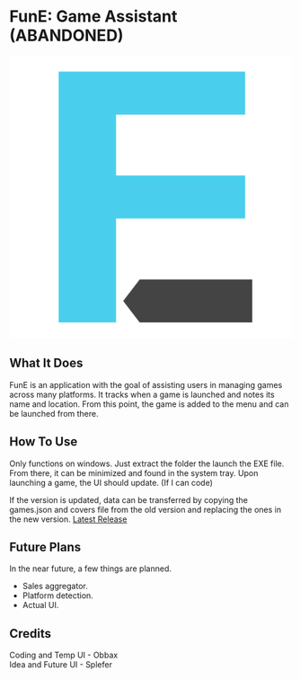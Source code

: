# FunE: Game Assistant (ABANDONED)
![Logo](/FunE/logo.png)
## What It Does
FunE is an application with the goal of assisting users in managing games across many platforms. It tracks when a game is launched and notes its name and location. From this point, the game is added to the menu and can be launched from there.
## How To Use
Only functions on windows. Just extract the folder the launch the EXE file. From there, it can be minimized and found in the system tray. Upon launching a game, the UI should update. (If I can code)

If the version is updated, data can be transferred by copying the games.json and covers file from the old version and replacing the ones in the new version.
[Latest Release](https://github.com/Obbaxobax/FunE/releases/tag/v0.1.4)
## Future Plans
In the near future, a few things are planned.
  - Sales aggregator.
  - Platform detection.
  - Actual UI.
## Credits
Coding and Temp UI - Obbax <br/>
Idea and Future UI - Splefer

